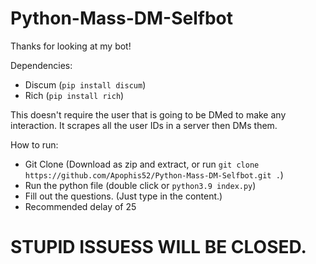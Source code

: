 # Python-Mass-DM-Selfbot
Thanks for looking at my bot! 

Dependencies:
- Discum (`pip install discum`)
- Rich (`pip install rich`)

This doesn't require the user that is going to be DMed to make any interaction. It scrapes all the user IDs in a server then DMs them.

How to run:
- Git Clone (Download as zip and extract, or run `git clone https://github.com/Apophis52/Python-Mass-DM-Selfbot.git .`)
- Run the python file (double click or `python3.9 index.py`)
- Fill out the questions. (Just type in the content.)
- Recommended delay of 25

# STUPID ISSUESS WILL BE CLOSED.
